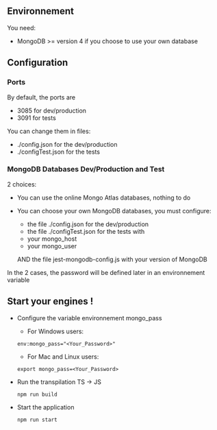 ## Environnement
You need:
* MongoDB >= version 4 if you choose to use your own database

## Configuration
### Ports
By default, the ports are
* 3085 for dev/production
* 3091 for tests

You can change them in files:
* ./config.json for the dev/production
* ./configTest.json for the tests

### MongoDB Databases Dev/Production and Test
2 choices:
* You can use the online Mongo Atlas databases, nothing to do
* You can choose your own MongoDB databases, you must configure:
    * the file ./config.json for the dev/production
    * the file ./configTest.json for the tests
    with
    * your mongo_host
	* your mongo_user

	AND the file jest-mongodb-config.js with your version of MongoDB

In the 2 cases, the password will be defined later in an environnement variable

## Start your engines !
* Configure the variable environnement mongo_pass
    * For Windows users:
		
	`env:mongo_pass="<Your_Password>"`
	* For Mac and Linux users:
	
	`export mongo_pass=<Your_Password>`
* Run the transpilation TS -> JS

	`npm run build`
* Start the application

	`npm run start`